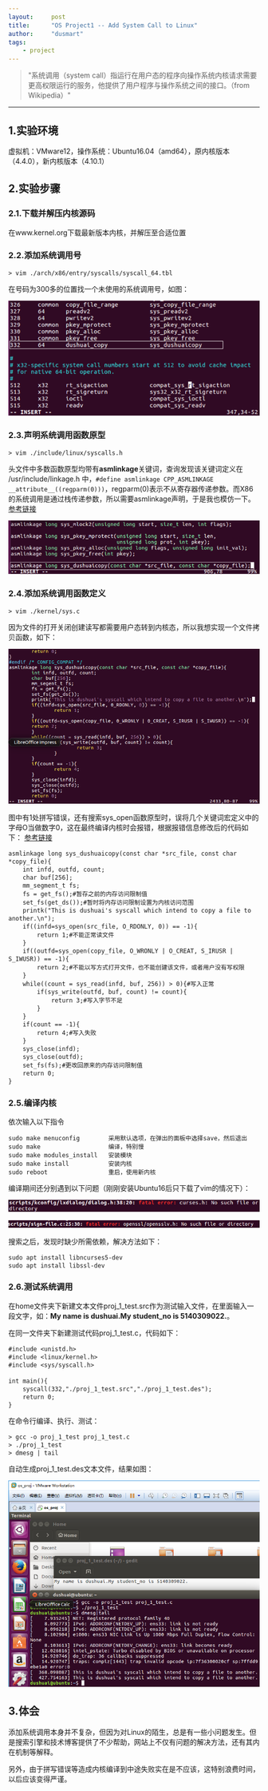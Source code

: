 ```yaml
---
layout:     post
title:      "OS Project1 -- Add System Call to Linux"
author:     "dusmart"
tags:
    - project
---
```


> "系统调用（system call）指运行在用户态的程序向操作系统内核请求需要更高权限运行的服务，他提供了用户程序与操作系统之间的接口。（from Wikipedia）"

<!--more-->

---


## 1.实验环境

虚拟机：VMware12，操作系统：Ubuntu16.04（amd64），原内核版本（4.4.0），新内核版本（4.10.1）

## 2.实验步骤

### 2.1.下载并解压内核源码

在www.kernel.org下载最新版本内核，并解压至合适位置

### 2.2.添加系统调用号

```
> vim ./arch/x86/entry/syscalls/syscall_64.tbl
```

在号码为300多的位置找一个未使用的系统调用号，如图：

![img](/assets/img/2017-03-01-1.png)

### 2.3.声明系统调用函数原型
```
> vim ./include/linux/syscalls.h
```

头文件中多数函数原型均带有**asmlinkage**关键词，查询发现该关键词定义在 /usr/include/linkage.h 中，```#define asmlinkage CPP_ASMLINKAGE __attribute__((regparm(0)))```，regparm(0)表示不从寄存器传递参数。而X86的系统调用是通过栈传递参数，所以需要asmlinkage声明，于是我也模仿一下。
[参考链接](http://blog.csdn.net/liujiaoyage/article/details/31781289)

![img](/assets/img/2017-03-01-2.png)

### 2.4.添加系统调用函数定义

```
> vim ./kernel/sys.c
```

因为文件的打开关闭创建读写都需要用户态转到内核态，所以我想实现一个文件拷贝函数，如下：

![img](/assets/img/2017-03-01-3.png)

图中有1处拼写错误，还有搜索sys_open函数原型时，误将几个关键词宏定义中的字母O当做数字0，这在最终编译内核时会报错，根据报错信息修改后的代码如下：
[参考链接](https://www.ibm.com/developerworks/community/blogs/58e72888-6340-46ac-b488-d31aa4058e9c/entry/understanding_linux_open_system_call?lang=en)

```
asmlinkage long sys_dushuaicopy(const char *src_file, const char *copy_file){
    int infd, outfd, count;
    char buf[256];
    mm_segment_t fs;
    fs = get_fs();#暂存之前的内存访问限制值
    set_fs(get_ds());#暂时将内存访问限制设置为内核访问范围
    printk("This is dushuai's syscall which intend to copy a file to another.\n");
    if((infd=sys_open(src_file, O_RDONLY, 0)) == -1){
        return 1;#不能正常读文件
    }
    if((outfd=sys_open(copy_file, O_WRONLY | O_CREAT, S_IRUSR | S_IWUSR)) == -1){
        return 2;#不能以写方式打开文件，也不能创建该文件，或者用户没有写权限
    }
    while((count = sys_read(infd, buf, 256)) > 0){#写入正常
        if(sys_write(outfd, buf, count) != count){
            return 3;#写入字节不足
        }
    }
    if(count == -1){
        return 4;#写入失败
    }
    sys_close(infd);
    sys_close(outfd);
    set_fs(fs);#更改回原来的内存访问限制值
    return 0;
}
```

### 2.5.编译内核

依次输入以下指令

```
sudo make menuconfig        采用默认选项，在弹出的面板中选择save，然后退出
sudo make                   编译，特别慢
sudo make modules_install   安装模块
sudo make install           安装内核
sudo reboot                 重启，使用新内核
```

编译期间还分别遇到以下问题（刚刚安装Ubuntu16后只下载了vim的情况下）：

![img](/assets/img/2017-03-01-4.png)

![img](/assets/img/2017-03-01-5.png)

搜索之后，发现时缺少所需依赖，解决方法如下：

```
sudo apt install libncurses5-dev
sudo apt install libssl-dev
```

### 2.6.测试系统调用

在home文件夹下新建文本文件proj_1_test.src作为测试输入文件，在里面输入一段文字，如：**My name is dushuai.My student_no is 5140309022.**。

在同一文件夹下新建测试代码proj_1_test.c，代码如下：

```
#include <unistd.h>
#include <linux/kernel.h>
#include <sys/syscall.h>

int main(){
	syscall(332,"./proj_1_test.src","./proj_1_test.des");
	return 0;
}
```

在命令行编译、执行、测试：

```
> gcc -o proj_1_test proj_1_test.c
> ./proj_1_test
> dmesg | tail
```

自动生成proj_1_test.des文本文件，结果如图：

![img](/assets/img/2017-03-01-6.png)

## 3.体会

添加系统调用本身并不复杂，但因为对Linux的陌生，总是有一些小问题发生。但是搜索引擎和技术博客提供了不少帮助，网站上不仅有问题的解决方法，还有其内在机制等解释。

另外，由于拼写错误等造成内核编译到中途失败实在是不应该，这特别浪费时间，以后应该变得严谨。
